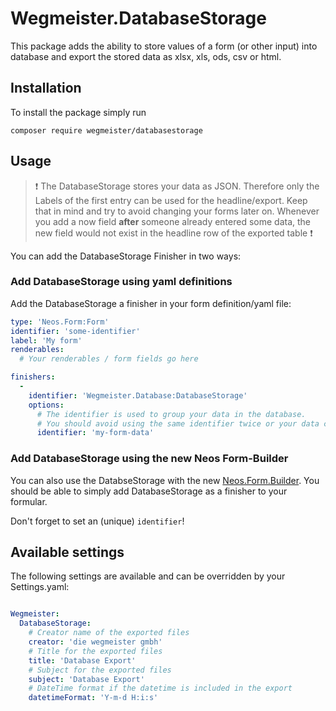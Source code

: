# Wegmeister.DatabaseStorage

This package adds the ability to store values of a form (or other input) into database and export the stored data as xlsx, xls, ods, csv or html.

## Installation

To install the package simply run

```
composer require wegmeister/databasestorage
```

## Usage

> :exclamation: The DatabaseStorage stores your data as JSON. Therefore only the Labels of the first entry can be used for the headline/export. Keep that in mind and try to avoid changing your forms later on. Whenever you add a now field **after** someone already entered some data, the new field would not exist in the headline row of the exported table :exclamation:

You can add the DatabaseStorage Finisher in two ways:


### Add DatabaseStorage using yaml definitions

Add the DatabaseStorage a finisher in your form definition/yaml file:

```yaml
type: 'Neos.Form:Form'
identifier: 'some-identifier'
label: 'My form'
renderables:
  # Your renderables / form fields go here

finishers:
  -
    identifier: 'Wegmeister.Database:DatabaseStorage'
    options:
      # The identifier is used to group your data in the database.
      # You should avoid using the same identifier twice or your data could become a little messed up.
      identifier: 'my-form-data'
```


### Add DatabaseStorage using the new Neos Form-Builder

You can also use the DatabseStorage with the new [Neos.Form.Builder](https://github.com/neos/form-builder).
You should be able to simply add DatabaseStorage as a finisher to your formular.

Don't forget to set an (unique) `identifier`!


## Available settings

The following settings are available and can be overridden by your Settings.yaml:

```yaml

Wegmeister:
  DatabaseStorage:
  	# Creator name of the exported files
    creator: 'die wegmeister gmbh'
    # Title for the exported files
    title: 'Database Export'
    # Subject for the exported files
    subject: 'Database Export'
    # DateTime format if the datetime is included in the export
    datetimeFormat: 'Y-m-d H:i:s'
```
